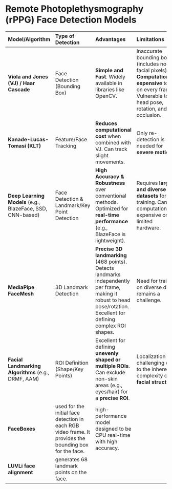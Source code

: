 # Remote Photoplethysmography (rPPG) Face Detection Models

| Model/Algorithm | Type of Detection | Advantages | Limitations |
| :--- | :--- | :--- | :--- |
| **Viola and Jones (VJ) / Haar Cascade** | Face Detection (Bounding Box) | **Simple and Fast**. Widely available in libraries like OpenCV. | Inaccurate bounding box (includes non-facial pixels). **Computationally expensive** to run on every frame. Vulnerable to head pose, rotation, and occlusion. |
| **Kanade-Lucas-Tomasi (KLT)** | Feature/Face Tracking | **Reduces computational cost** when combined with VJ. Can track slight movements. | Only re-detection is needed for **severe motion**. |
| **Deep Learning Models** (e.g., BlazeFace, SSD, CNN-based) | Face Detection & Landmark/Key Point Detection | **High Accuracy & Robustness** over conventional methods. Optimized for **real-time performance** (e.g., BlazeFace is lightweight). | Requires **large and diverse datasets** for training. Can be computationally expensive on limited hardware. |
| **MediaPipe FaceMesh** | 3D Landmark Detection | **Precise 3D landmarking** (468 points). Detects landmarks independently per frame, making it robust to head pose/rotation. Excellent for defining complex ROI shapes. | Need for training on diverse data remains a challenge. |
| **Facial Landmarking Algorithms** (e.g., DRMF, AAM) | ROI Definition (Shape/Key Points) | Excellent for defining **unevenly shaped or multiple ROIs**. Can exclude non-skin areas (e.g., eyes/hair) for a **precise ROI**. | Localization is challenging due to the inherent complexity of **3D facial structure**. |
| **FaceBoxes**  | used for the initial face detection in each RGB video frame. It provides the bounding box for the face. | high-performance model designed to be CPU real-time with high accuracy.|  |
| **LUVLi face alignment**  |generates 68 landmark points on the face. | |  |